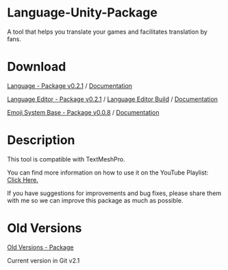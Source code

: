 # Language-Unity-Package
A tool that helps you translate your games and facilitates translation by fans.

# Download

[Language - Package v0.2.1](https://drive.google.com/file/d/1RUTfBq5GlCzPdVj9BcvObezV_0tb8JiS/view?usp=drive_link)
 / 
[Documentation](https://drive.google.com/file/d/1Ty0IO9LePrkGbPb56svr_SdkoQYQEY0O/view?usp=drive_link)

[Language Editor - Package v0.2.1](https://drive.google.com/file/d/1zYkxyUD7nJXkjvGEBeaMHSdGP06FrHCB/view?usp=drive_link)
 / 
[Language Editor Build](https://agamen0m.itch.io/language-editor)
 / 
[Documentation](https://drive.google.com/file/d/1PK8Oz5STDSTnuDBL8nTY-6mzzq4zHDww/view?usp=drive_link)

[Emoji System Base - Package v0.0.8](https://drive.google.com/file/d/1GEouy_Yv2_GiXp2St0_xmngeOvIT-ljX/view?usp=drive_link)
 / 
[Documentation](https://drive.google.com/file/d/1jdED-WiqhjnWvP6nzhYaP69jY3MQx16b/view?usp=drive_link)

# Description

This tool is compatible with TextMeshPro. 

You can find more information on how to use it on the YouTube Playlist: [Click Here.](https://www.youtube.com/playlist?list=PL5hnfx09yM4JkAyxrZWaFjhO3NMWxP_1F)

If you have suggestions for improvements and bug fixes, please share them with me so we can improve this package as much as possible.

# Old Versions
[Old Versions - Package](https://drive.google.com/drive/folders/1UbaXN1CLPWE2EcxWLda-fKRn7uHVhgoz?usp=drive_link)

Current version in Git v2.1